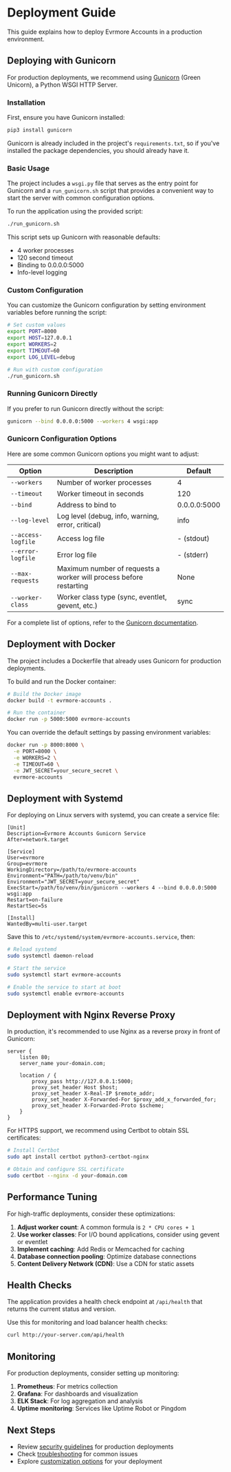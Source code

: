 # Deployment Guide

This guide explains how to deploy Evrmore Accounts in a production environment.

## Deploying with Gunicorn

For production deployments, we recommend using [Gunicorn](https://gunicorn.org/) (Green Unicorn), a Python WSGI HTTP Server.

### Installation

First, ensure you have Gunicorn installed:

```bash
pip3 install gunicorn
```

Gunicorn is already included in the project's `requirements.txt`, so if you've installed the package dependencies, you should already have it.

### Basic Usage

The project includes a `wsgi.py` file that serves as the entry point for Gunicorn and a `run_gunicorn.sh` script that provides a convenient way to start the server with common configuration options.

To run the application using the provided script:

```bash
./run_gunicorn.sh
```

This script sets up Gunicorn with reasonable defaults:
- 4 worker processes
- 120 second timeout
- Binding to 0.0.0.0:5000
- Info-level logging

### Custom Configuration

You can customize the Gunicorn configuration by setting environment variables before running the script:

```bash
# Set custom values
export PORT=8000
export HOST=127.0.0.1
export WORKERS=2
export TIMEOUT=60
export LOG_LEVEL=debug

# Run with custom configuration
./run_gunicorn.sh
```

### Running Gunicorn Directly

If you prefer to run Gunicorn directly without the script:

```bash
gunicorn --bind 0.0.0.0:5000 --workers 4 wsgi:app
```

### Gunicorn Configuration Options

Here are some common Gunicorn options you might want to adjust:

| Option | Description | Default |
|--------|-------------|---------|
| `--workers` | Number of worker processes | 4 |
| `--timeout` | Worker timeout in seconds | 120 |
| `--bind` | Address to bind to | 0.0.0.0:5000 |
| `--log-level` | Log level (debug, info, warning, error, critical) | info |
| `--access-logfile` | Access log file | - (stdout) |
| `--error-logfile` | Error log file | - (stderr) |
| `--max-requests` | Maximum number of requests a worker will process before restarting | None |
| `--worker-class` | Worker class type (sync, eventlet, gevent, etc.) | sync |

For a complete list of options, refer to the [Gunicorn documentation](https://docs.gunicorn.org/en/stable/settings.html).

## Deployment with Docker

The project includes a Dockerfile that already uses Gunicorn for production deployments.

To build and run the Docker container:

```bash
# Build the Docker image
docker build -t evrmore-accounts .

# Run the container
docker run -p 5000:5000 evrmore-accounts
```

You can override the default settings by passing environment variables:

```bash
docker run -p 8000:8000 \
  -e PORT=8000 \
  -e WORKERS=2 \
  -e TIMEOUT=60 \
  -e JWT_SECRET=your_secure_secret \
  evrmore-accounts
```

## Deployment with Systemd

For deploying on Linux servers with systemd, you can create a service file:

```
[Unit]
Description=Evrmore Accounts Gunicorn Service
After=network.target

[Service]
User=evrmore
Group=evrmore
WorkingDirectory=/path/to/evrmore-accounts
Environment="PATH=/path/to/venv/bin"
Environment="JWT_SECRET=your_secure_secret"
ExecStart=/path/to/venv/bin/gunicorn --workers 4 --bind 0.0.0.0:5000 wsgi:app
Restart=on-failure
RestartSec=5s

[Install]
WantedBy=multi-user.target
```

Save this to `/etc/systemd/system/evrmore-accounts.service`, then:

```bash
# Reload systemd
sudo systemctl daemon-reload

# Start the service
sudo systemctl start evrmore-accounts

# Enable the service to start at boot
sudo systemctl enable evrmore-accounts
```

## Deployment with Nginx Reverse Proxy

In production, it's recommended to use Nginx as a reverse proxy in front of Gunicorn:

```
server {
    listen 80;
    server_name your-domain.com;

    location / {
        proxy_pass http://127.0.0.1:5000;
        proxy_set_header Host $host;
        proxy_set_header X-Real-IP $remote_addr;
        proxy_set_header X-Forwarded-For $proxy_add_x_forwarded_for;
        proxy_set_header X-Forwarded-Proto $scheme;
    }
}
```

For HTTPS support, we recommend using Certbot to obtain SSL certificates:

```bash
# Install Certbot
sudo apt install certbot python3-certbot-nginx

# Obtain and configure SSL certificate
sudo certbot --nginx -d your-domain.com
```

## Performance Tuning

For high-traffic deployments, consider these optimizations:

1. **Adjust worker count**: A common formula is `2 * CPU cores + 1`
2. **Use worker classes**: For I/O bound applications, consider using gevent or eventlet
3. **Implement caching**: Add Redis or Memcached for caching
4. **Database connection pooling**: Optimize database connections
5. **Content Delivery Network (CDN)**: Use a CDN for static assets

## Health Checks

The application provides a health check endpoint at `/api/health` that returns the current status and version.

Use this for monitoring and load balancer health checks:

```bash
curl http://your-server.com/api/health
```

## Monitoring

For production deployments, consider setting up monitoring:

1. **Prometheus**: For metrics collection
2. **Grafana**: For dashboards and visualization
3. **ELK Stack**: For log aggregation and analysis
4. **Uptime monitoring**: Services like Uptime Robot or Pingdom

## Next Steps

- Review [security guidelines](../development/security.md) for production deployments
- Check [troubleshooting](../guides/troubleshooting.md) for common issues
- Explore [customization options](../guides/customization.md) for your deployment 